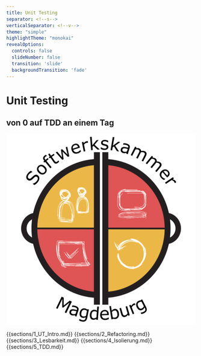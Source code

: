 ```yaml
---
title: Unit Testing
separator: <!--s-->
verticalSeparator: <!--v-->
theme: "simple"
highlightTheme: "monokai"
revealOptions:
  controls: false
  slideNumber: false
  transition: 'slide'
  backgroundTransition: 'fade'
---
```


# Unit Testing 
## von 0 auf TDD an einem Tag

![SWK-MD](img/swk-logo.png)  <!-- .element: width="30%" -->

{{sections/1_UT_Intro.md}}
{{sections/2_Refactoring.md}}
{{sections/3_Lesbarkeit.md}}
{{sections/4_Isolierung.md}}
{{sections/5_TDD.md}}
